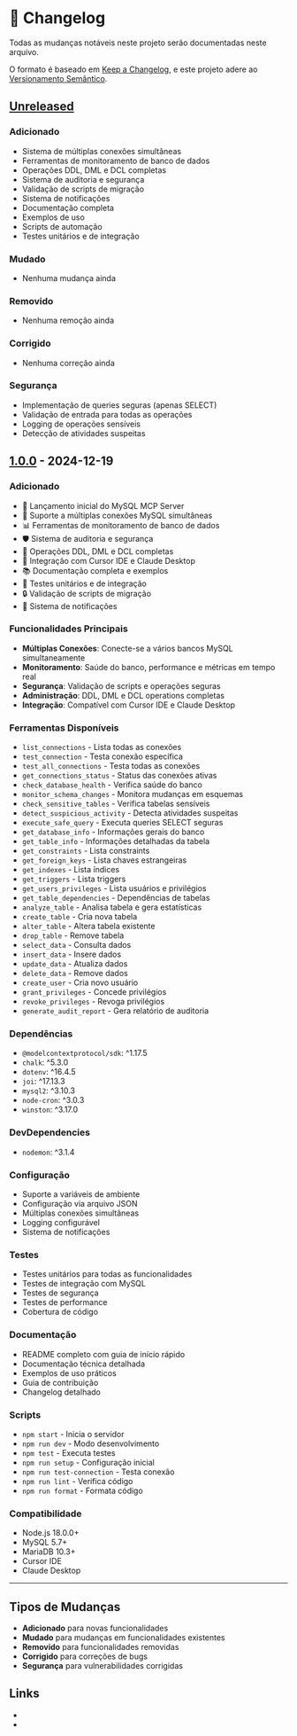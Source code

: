 # 📝 Changelog

Todas as mudanças notáveis neste projeto serão documentadas neste arquivo.

O formato é baseado em [Keep a Changelog](https://keepachangelog.com/pt-BR/1.0.0/),
e este projeto adere ao [Versionamento Semântico](https://semver.org/lang/pt-BR/).

## [Unreleased]

### Adicionado
- Sistema de múltiplas conexões simultâneas
- Ferramentas de monitoramento de banco de dados
- Operações DDL, DML e DCL completas
- Sistema de auditoria e segurança
- Validação de scripts de migração
- Sistema de notificações
- Documentação completa
- Exemplos de uso
- Scripts de automação
- Testes unitários e de integração

### Mudado
- Nenhuma mudança ainda

### Removido
- Nenhuma remoção ainda

### Corrigido
- Nenhuma correção ainda

### Segurança
- Implementação de queries seguras (apenas SELECT)
- Validação de entrada para todas as operações
- Logging de operações sensíveis
- Detecção de atividades suspeitas

## [1.0.0] - 2024-12-19

### Adicionado
- 🚀 Lançamento inicial do MySQL MCP Server
- 🔗 Suporte a múltiplas conexões MySQL simultâneas
- 📊 Ferramentas de monitoramento de banco de dados
- 🛡️ Sistema de auditoria e segurança
- 🔧 Operações DDL, DML e DCL completas
- 📱 Integração com Cursor IDE e Claude Desktop
- 📚 Documentação completa e exemplos
- 🧪 Testes unitários e de integração
- 🔒 Validação de scripts de migração
- 📢 Sistema de notificações

### Funcionalidades Principais
- **Múltiplas Conexões**: Conecte-se a vários bancos MySQL simultaneamente
- **Monitoramento**: Saúde do banco, performance e métricas em tempo real
- **Segurança**: Validação de scripts e operações seguras
- **Administração**: DDL, DML e DCL operations completas
- **Integração**: Compatível com Cursor IDE e Claude Desktop

### Ferramentas Disponíveis
- `list_connections` - Lista todas as conexões
- `test_connection` - Testa conexão específica
- `test_all_connections` - Testa todas as conexões
- `get_connections_status` - Status das conexões ativas
- `check_database_health` - Verifica saúde do banco
- `monitor_schema_changes` - Monitora mudanças em esquemas
- `check_sensitive_tables` - Verifica tabelas sensíveis
- `detect_suspicious_activity` - Detecta atividades suspeitas
- `execute_safe_query` - Executa queries SELECT seguras
- `get_database_info` - Informações gerais do banco
- `get_table_info` - Informações detalhadas da tabela
- `get_constraints` - Lista constraints
- `get_foreign_keys` - Lista chaves estrangeiras
- `get_indexes` - Lista índices
- `get_triggers` - Lista triggers
- `get_users_privileges` - Lista usuários e privilégios
- `get_table_dependencies` - Dependências de tabelas
- `analyze_table` - Analisa tabela e gera estatísticas
- `create_table` - Cria nova tabela
- `alter_table` - Altera tabela existente
- `drop_table` - Remove tabela
- `select_data` - Consulta dados
- `insert_data` - Insere dados
- `update_data` - Atualiza dados
- `delete_data` - Remove dados
- `create_user` - Cria novo usuário
- `grant_privileges` - Concede privilégios
- `revoke_privileges` - Revoga privilégios
- `generate_audit_report` - Gera relatório de auditoria

### Dependências
- `@modelcontextprotocol/sdk`: ^1.17.5
- `chalk`: ^5.3.0
- `dotenv`: ^16.4.5
- `joi`: ^17.13.3
- `mysql2`: ^3.10.3
- `node-cron`: ^3.0.3
- `winston`: ^3.17.0

### DevDependencies
- `nodemon`: ^3.1.4

### Configuração
- Suporte a variáveis de ambiente
- Configuração via arquivo JSON
- Múltiplas conexões simultâneas
- Logging configurável
- Sistema de notificações

### Testes
- Testes unitários para todas as funcionalidades
- Testes de integração com MySQL
- Testes de segurança
- Testes de performance
- Cobertura de código

### Documentação
- README completo com guia de início rápido
- Documentação técnica detalhada
- Exemplos de uso práticos
- Guia de contribuição
- Changelog detalhado

### Scripts
- `npm start` - Inicia o servidor
- `npm run dev` - Modo desenvolvimento
- `npm test` - Executa testes
- `npm run setup` - Configuração inicial
- `npm run test-connection` - Testa conexão
- `npm run lint` - Verifica código
- `npm run format` - Formata código

### Compatibilidade
- Node.js 18.0.0+
- MySQL 5.7+
- MariaDB 10.3+
- Cursor IDE
- Claude Desktop

---

## Tipos de Mudanças

- **Adicionado** para novas funcionalidades
- **Mudado** para mudanças em funcionalidades existentes
- **Removido** para funcionalidades removidas
- **Corrigido** para correções de bugs
- **Segurança** para vulnerabilidades corrigidas

## Links

- [Unreleased]: https://github.com/lrferr/mysql-mcp-server/compare/v1.0.0...HEAD
- [1.0.0]: https://github.com/lrferr/mysql-mcp-server/releases/tag/v1.0.0

